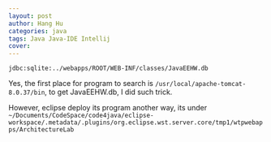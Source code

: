 ```yaml
---
layout: post
author: Hang Hu
categories: java
tags: Java Java-IDE Intellij 
cover: 
---
```


```
jdbc:sqlite:../webapps/ROOT/WEB-INF/classes/JavaEEHW.db
```
Yes, the first place for program to search is `/usr/local/apache-tomcat-8.0.37/bin`, to get JavaEEHW.db, I did such trick.

However, eclipse deploy its program another way, its under `~/Documents/CodeSpace/code4java/eclipse-workspace/.metadata/.plugins/org.eclipse.wst.server.core/tmp1/wtpwebapps/ArchitectureLab`
